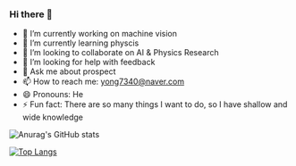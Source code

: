 ### Hi there 👋


- 🔭 I’m currently working on machine vision
- 🌱 I’m currently learning physcis
- 👯 I’m looking to collaborate on AI & Physics Research
- 🤔 I’m looking for help with feedback
- 💬 Ask me about prospect
- 📫 How to reach me: yong7340@naver.com
- 😄 Pronouns: He
- ⚡ Fun fact: There are so many things I want to do, so I have shallow and wide knowledge

![Anurag's GitHub stats](https://github-readme-stats.vercel.app/api?username=yongyong030&show_icons=true&theme=tokyonight)

[![Top Langs](https://github-readme-stats.vercel.app/api/top-langs/?username=yongyong030&layout=compact)](https://github.com/anuraghazra/github-readme-stats)
